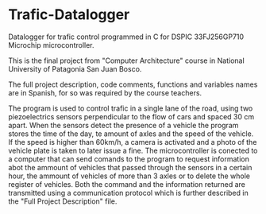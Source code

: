 # Trafic-Datalogger
Datalogger for trafic control programmed in C for DSPIC 33FJ256GP710  Microchip microcontroller. 

This is the final project from "Computer Architecture" course in National University of Patagonia San Juan Bosco.

The full project description, code comments, functions and variables names are in Spanish, for so was required by the course teachers.

The program is used to control trafic in a single lane of the road, using two piezoelectrics sensors perpendicular to the flow of cars and spaced 30 cm apart. When the sensors detect the presence of a vehicle the program stores the time of the day, te amount of axles and the speed of the vehicle. If the speed is higher than 60km/h, a camera is activated and a photo of the vehicle plate is taken to later issue a fine. The microcontroller is conected to a computer that can send comands to the program to request information abot the ammount of vehicles that passed through the sensors in a certain hour, the ammount of vehicles of more than 3 axles or to delete the whole register of vehicles. Both the command and the information returned are transmitted using a communication protocol which is further described in the "Full Project Description" file.
